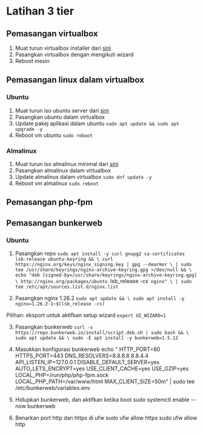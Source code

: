 # Latihan 3 tier

## Pemasangan virtualbox
1. Muat turun virtualbox installer dari [sini](https://download.virtualbox.org/virtualbox/7.1.6/VirtualBox-7.1.6-167084-Win.exe)
2. Pasangkan virtualbox dengan mengikuti wizard 
3. Reboot mesin

## Pemasangan linux dalam virtualbox

### Ubuntu
1. Muat turun iso ubuntu server dari [sini](https://releases.ubuntu.com/24.04.1/ubuntu-24.04.1-live-server-amd64.iso)
2. Pasangkan ubuntu dalam virtualbox
3. Update pakej aplikasi dalam ubuntu 
`sudo apt update && sudo apt upgrade -y`
4. Reboot vm ubuntu
`sudo reboot`

### Almalinux
1. Muat turun iso almalinux minimal dari [sini](https://repo.almalinux.org/almalinux/9.5/isos/x86_64/AlmaLinux-9.5-x86_64-minimal.iso)
2. Pasangkan almalinux dalam virtualbox
3. Update almalinux dalam virtualbox 
`sudo dnf update -y`
4. Reboot vm almalinux
`sudo reboot`

## Pemasangan php-fpm


## Pemasangan bunkerweb

### Ubuntu
1. Pasangkan repo 
`sudo apt install -y curl gnupg2 ca-certificates lsb-release ubuntu-keyring && \
curl https://nginx.org/keys/nginx_signing.key | gpg --dearmor \
| sudo tee /usr/share/keyrings/nginx-archive-keyring.gpg >/dev/null && \
echo "deb [signed-by=/usr/share/keyrings/nginx-archive-keyring.gpg] \
http://nginx.org/packages/ubuntu `lsb_release -cs` nginx" \
| sudo tee /etc/apt/sources.list.d/nginx.list`

2. Pasangkan nginx 1.26.2 
`sudo apt update && \
sudo apt install -y nginx=1.26.2-1~$(lsb_release -cs)`

Pilihan: eksport untuk aktifkan setup wizard
`export UI_WIZARD=1`

3. Pasangkan bunkerweb 
`curl -s https://repo.bunkerweb.io/install/script.deb.sh | sudo bash && \
sudo apt update && \
sudo -E apt install -y bunkerweb=1.5.12`

4. Masukkan konfigurasi bunkerweb
echo "
HTTP_PORT=80
HTTPS_PORT=443
DNS_RESOLVERS=8.8.8.8 8.8.4.4
API_LISTEN_IP=127.0.0.1
DISABLE_DEFAULT_SERVER=yes
AUTO_LETS_ENCRYPT=yes
USE_CLIENT_CACHE=yes
USE_GZIP=yes
LOCAL_PHP=/run/php/php-fpm.sock
LOCAL_PHP_PATH=/var/www/html
MAX_CLIENT_SIZE=50m" | sudo tee /etc/bunkerweb/variables.env

5. Hidupkan bunkerweb, dan aktifkan ketika boot
sudo systemctl enable --now bunkerweb

6. Benarkan port http dan https di ufw
sudo ufw allow https
sudo ufw allow http

